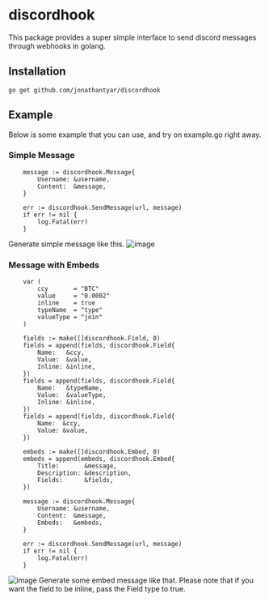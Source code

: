 # discordhook
This package provides a super simple interface to send discord messages through webhooks in golang.

## Installation
```
go get github.com/jonathantyar/discordhook
```
## Example
Below is some example that you can use, and try on example.go right away.

### Simple Message
```
	message := discordhook.Message{
		Username: &username,
		Content:  &message,
	}

	err := discordhook.SendMessage(url, message)
	if err != nil {
		log.Fatal(err)
	}
```
Generate simple message like this.
![image](https://user-images.githubusercontent.com/19704585/175761705-aa3fb66d-1509-4ebb-875f-56b43e3bebdc.png)

### Message with Embeds
```
	var (
		ccy       = "BTC"
		value     = "0.0002"
		inline    = true
		typeName  = "type"
		valueType = "join"
	)

	fields := make([]discordhook.Field, 0)
	fields = append(fields, discordhook.Field{
		Name:   &ccy,
		Value:  &value,
		Inline: &inline,
	})
	fields = append(fields, discordhook.Field{
		Name:   &typeName,
		Value:  &valueType,
		Inline: &inline,
	})
	fields = append(fields, discordhook.Field{
		Name:  &ccy,
		Value: &value,
	})

	embeds := make([]discordhook.Embed, 0)
	embeds = append(embeds, discordhook.Embed{
		Title:       &message,
		Description: &description,
		Fields:      &fields,
	})

	message := discordhook.Message{
		Username: &username,
		Content:  &message,
		Embeds:   &embeds,
	}

	err := discordhook.SendMessage(url, message)
	if err != nil {
		log.Fatal(err)
	}

```
![image](https://user-images.githubusercontent.com/19704585/175761732-fcdd037a-a560-433a-a316-42f5869f44f7.png)
Generate some embed message like that. Please note that if you want the field to be inline, pass the Field type to true.
